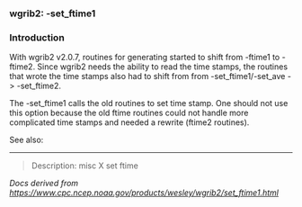
### wgrib2: -set\_ftime1



### Introduction



With wgrib2 v2.0.7, routines for generating started
to shift from -ftime1 to -ftime2. Since wgrib2 needs
the ability to read the time stamps, the routines
that wrote the time stamps also had to shift from
from -set\_ftime1/-set\_ave -> -set\_ftime2.


The -set\_ftime1 calls the
old routines to set time stamp. One should not
use this option because the old ftime routines could
not handle more complicated time stamps and needed a rewrite (ftime2 routines).

See also: 






----

>Description: misc  X      set ftime

_Docs derived from <https://www.cpc.ncep.noaa.gov/products/wesley/wgrib2/set_ftime1.html>_